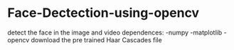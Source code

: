 # Face-Dectection-using-opencv 
detect the face in the image and video
dependences:
-numpy
-matplotlib
-opencv
download the pre trained  Haar Cascades  file 

